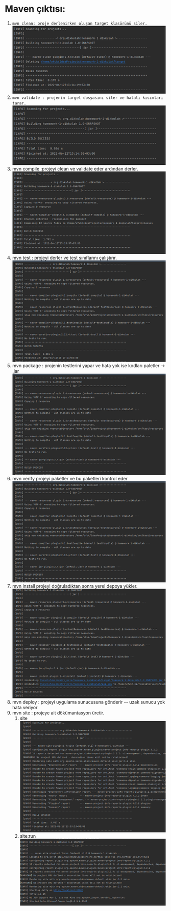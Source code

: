 # Maven çıktısı:
1. `mvn clean: proje derlenirken oluşan target klasörünü siler.`
   ![](image/clean.png)
2. `mvn validate : projenin target dosyasını siler ve hatalı kısımları tarar.`
   ![](image/validate.png)
3. mvn compile :projeyi clean ve validate eder ardından derler.
   ![](image/compile.png)
4. mvn test : projeyi derler ve test sınıflarını çalıştırır.
   ![](image/test.png)
5. mvn package : projenin testlerini yapar ve hata yok ise kodları paletler -> .jar
   ![](image/package.png)
6. mvn verify projeyi paketler ve bu paketleri kontrol eder
   ![](image/verify.png)
7. mvn install projeyi doğruladıktan sonra yerel depoya yükler.
   ![](image/install.png)
8. mvn deploy : projeyi uygulama sunucusuna gönderir
   -- uzak sunucu yok hata veriyor
9. mvn site  : projeye ait dökümantasyon üretir.
    1. site ![](image/site.png)
    2. site:run ![](image/site:run.png)


